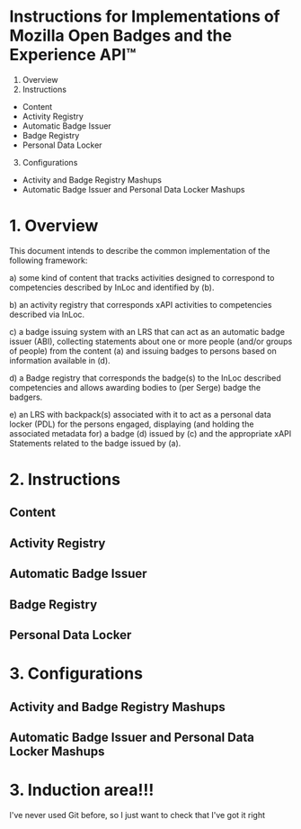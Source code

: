 Instructions for Implementations of Mozilla Open Badges and the Experience API™
=====
1. Overview
2. Instructions
 * Content
 * Activity Registry
 * Automatic Badge Issuer
 * Badge Registry
 * Personal Data Locker
3. Configurations
 * Activity and Badge Registry Mashups
 * Automatic Badge Issuer and Personal Data Locker Mashups

# 1. Overview

This document intends to describe the common implementation of the following framework:

   a) some kind of content that tracks activities designed to correspond to competencies 
   described by InLoc and identified by (b).

   b) an activity registry that corresponds xAPI activities to competencies described via InLoc.

   c) a badge issuing system with an LRS that can act as an automatic badge issuer (ABI), collecting 
   statements about one or more people (and/or groups of people) from the content (a) and issuing 
   badges to persons based on information available in (d).

   d) a Badge registry that corresponds the badge(s) to the InLoc described competencies and allows 
   awarding bodies to (per Serge) badge the badgers.

   e) an LRS with backpack(s) associated with it to act as a personal data locker (PDL) for the 
   persons engaged, displaying (and holding the associated metadata for) a badge (d) issued by 
   (c) and the appropriate xAPI Statements related to the badge issued by (a).

# 2. Instructions

## Content

## Activity Registry

## Automatic Badge Issuer

## Badge Registry

## Personal Data Locker

# 3. Configurations

## Activity and Badge Registry Mashups

## Automatic Badge Issuer and Personal Data Locker Mashups

# 3. Induction area!!!
<serge>I've never used Git before, so I just want to check that I've got it right </serge>